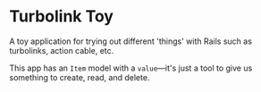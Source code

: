 # Turbolink Toy
A toy application for trying out different 'things' with Rails such as turbolinks, action cable, etc.

This app has an `Item` model with a `value`—it's just a tool to give us something to create, read, and delete.
